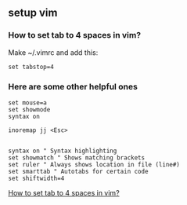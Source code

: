 ## setup vim

### How to set tab to 4 spaces in vim?

   Make ~/.vimrc and add this:
   
    set tabstop=4
    
### Here are some other helpful ones

    set mouse=a
    set showmode
    syntax on

    inoremap jj <Esc>
    
    
    syntax on " Syntax highlighting
    set showmatch " Shows matching brackets
    set ruler " Always shows location in file (line#)
    set smarttab " Autotabs for certain code
    set shiftwidth=4

[How to set tab to 4 spaces in vim?](https://superuser.com/questions/505937/how-to-set-tab-to-4-spaces-in-vim)
